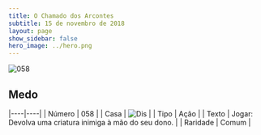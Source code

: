 ```yaml
---
title: O Chamado dos Arcontes
subtitle: 15 de novembro de 2018
layout: page
show_sidebar: false
hero_image: ../hero.png
---
```


![058](https://cdn.keyforgegame.com/media/card_front/pt/341_058_7RV7CX53R83P_pt.png)

## Medo

|----|----|
| Número | 058 |
| Casa | ![Dis](https://archonarcana.com/images/thumb/e/e8/Dis.png/22px-Dis.png "Dis") |
| Tipo | Ação |
| Texto | Jogar: Devolva uma criatura inimiga  à mão do seu dono. |
| Raridade | Comum |
